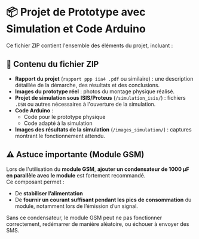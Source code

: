 # 📦 Projet de Prototype avec Simulation et Code Arduino

Ce fichier ZIP contient l'ensemble des éléments du projet, incluant :

## 📝 Contenu du fichier ZIP

- **Rapport du projet** (`rapport ppp iia4 .pdf` ou similaire) : une description détaillée de la démarche, des résultats et des conclusions.
- **Images du prototype réel** : photos du montage physique réalisé.
- **Projet de simulation sous ISIS/Proteus** (`/simulation_isis/`) : fichiers `.DSN` ou autres nécessaires à l'ouverture de la simulation.
- **Code Arduino**  :
  - Code pour le prototype physique
  - Code adapté à la simulation
- **Images des résultats de la simulation** (`/images_simulation/`) : captures montrant le fonctionnement attendu.

## ⚠️ Astuce importante (Module GSM)

Lors de l'utilisation du **module GSM**, **ajouter un condensateur de 1000 μF en parallèle avec le module** est fortement recommandé.  
Ce composant permet :
- De **stabiliser l’alimentation**
- De **fournir un courant suffisant pendant les pics de consommation** du module, notamment lors de l’émission d’un signal.

Sans ce condensateur, le module GSM peut ne pas fonctionner correctement, redémarrer de manière aléatoire, ou échouer à envoyer des SMS.



